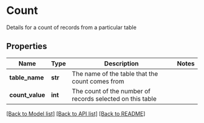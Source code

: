 # Count

Details for a count of records from a particular table

## Properties
Name | Type | Description | Notes
------------ | ------------- | ------------- | -------------
**table_name** | **str** | The name of the table that the count comes from | 
**count_value** | **int** | The count of the number of records selected on this table | 

[[Back to Model list]](../README.md#documentation-for-models) [[Back to API list]](../README.md#documentation-for-api-endpoints) [[Back to README]](../README.md)


